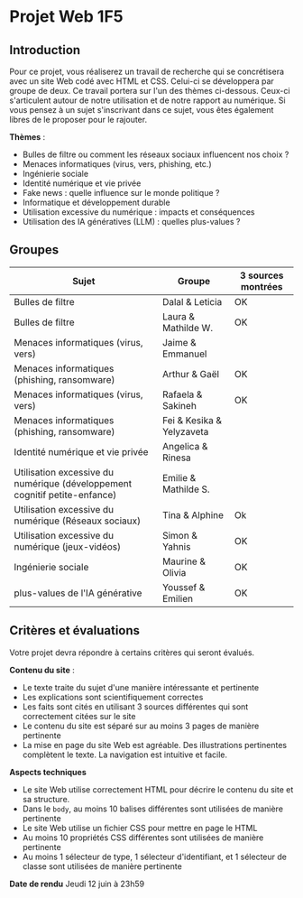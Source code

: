 # Projet Web 1F5

## Introduction
Pour ce projet, vous réaliserez un travail de recherche qui se concrétisera avec un site Web codé avec HTML et CSS. Celui-ci se développera par groupe de deux. Ce travail portera sur l'un des thèmes ci-dessous. Ceux-ci s'articulent autour de notre utilisation et de notre rapport au numérique. Si vous pensez à un sujet s'inscrivant dans ce sujet, vous êtes également libres de le proposer pour le rajouter.

**Thèmes** : 
- Bulles de filtre ou comment les réseaux sociaux influencent nos choix ?
- Menaces informatiques (virus, vers, phishing, etc.)
- Ingénierie sociale
- Identité numérique et vie privée
- Fake news : quelle influence sur le monde politique ?
- Informatique et développement durable
- Utilisation excessive du numérique : impacts et conséquences
- Utilisation des IA génératives (LLM) : quelles plus-values ?

## Groupes
| Sujet              | Groupe       |3 sources montrées
|--------------------|--------------|-------------------|
| Bulles de filtre           | Dalal & Leticia     | OK |
| Bulles de filtre            | Laura & Mathilde W.     | OK |
| Menaces informatiques (virus, vers)            | Jaime & Emmanuel     | |
| Menaces informatiques (phishing, ransomware)            | Arthur & Gaël     | OK |
| Menaces informatiques (virus, vers)            | Rafaela & Sakineh     | OK |
| Menaces informatiques (phishing, ransomware)            | Fei & Kesika & Yelyzaveta     | |
| Identité numérique et vie privée            | Angelica & Rinesa    | |
| Utilisation excessive du numérique (développement cognitif petite-enfance)            | Emilie & Mathilde S.     | |
| Utilisation excessive du numérique (Réseaux sociaux)            | Tina & Alphine     | Ok |
| Utilisation excessive du numérique (jeux-vidéos)           | Simon & Yahnis     | OK |
| Ingénierie sociale           | Maurine & Olivia     | OK |
| plus-values de l'IA générative           | Youssef & Emilien     | OK |

## Critères et évaluations
Votre projet devra répondre à certains critères qui seront évalués.

**Contenu du site** :
- Le texte traite du sujet d'une manière intéressante et pertinente
- Les explications sont scientifiquement correctes
- Les faits sont cités en utilisant 3 sources différentes qui sont correctement citées sur le site
- Le contenu du site est séparé sur au moins 3 pages de manière pertinente
- La mise en page du site Web est agréable. Des illustrations pertinentes complètent le texte. La navigation est intuitive et facile.

**Aspects techniques**
- Le site Web utilise correctement HTML pour décrire le contenu du site et sa structure.
- Dans le `body`, au moins 10 balises différentes sont utilisées de manière pertinente
- Le site Web utilise un fichier CSS pour mettre en page le HTML
- Au moins 10 propriétés CSS différentes sont utilisées de manière pertinente
- Au moins 1 sélecteur de type, 1 sélecteur d'identifiant, et 1 sélecteur de classe sont utilisées de manière pertinente


**Date de rendu**
Jeudi 12 juin à 23h59


